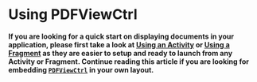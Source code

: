 # Using PDFViewCtrl

**If you are looking for a quick start on displaying documents in your application, please first take a look at [Using an Activity](/android/guides/getting-started/using-activity) or [Using a Fragment](/android/guides/getting-started/using-fragment) as they are easier to setup and ready to launch from any Activity or Fragment. Continue reading this article if you are looking for embedding [`PDFViewCtrl`](https://www.pdftron.com/pdfnet/mobile/docs/Android/pdfnet/javadoc/reference/com/pdftron/pdf/PDFViewCtrl.html) in your own layout.**
